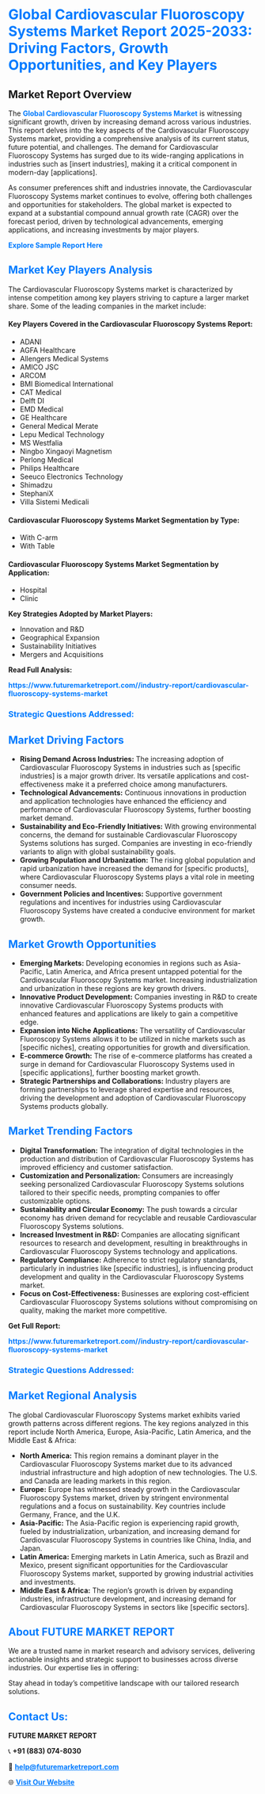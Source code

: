 <h1 style="color: #007BFF;">Global Cardiovascular Fluoroscopy Systems Market Report 2025-2033: Driving Factors, Growth Opportunities, and Key Players</h1>

<section id="overview">
<h2>Market Report Overview</h2>
<p>The <a href="https://www.futuremarketreport.com//industry-report/cardiovascular-fluoroscopy-systems-market" style="color: #007BFF; text-decoration: none;"><strong>Global Cardiovascular Fluoroscopy Systems Market</strong></a> is witnessing significant growth, driven by increasing demand across various industries. This report delves into the key aspects of the Cardiovascular Fluoroscopy Systems market, providing a comprehensive analysis of its current status, future potential, and challenges. The demand for Cardiovascular Fluoroscopy Systems has surged due to its wide-ranging applications in industries such as [insert industries], making it a critical component in modern-day [applications].</p>
<p>As consumer preferences shift and industries innovate, the Cardiovascular Fluoroscopy Systems market continues to evolve, offering both challenges and opportunities for stakeholders. The global market is expected to expand at a substantial compound annual growth rate (CAGR) over the forecast period, driven by technological advancements, emerging applications, and increasing investments by major players.</p>
</section>

<section id="overview">
<p><a href="https://www.futuremarketreport.com//request-sample/reportId=46086" style="color: #007BFF; text-decoration: none;"><strong>Explore Sample Report Here</strong></a></p>
</section>

<section id="key-players">
<h2 style="color: #007BFF;">Market Key Players Analysis</h2>
<p>The Cardiovascular Fluoroscopy Systems market is characterized by intense competition among key players striving to capture a larger market share. Some of the leading companies in the market include:</p>
<h4>Key Players Covered in the Cardiovascular Fluoroscopy Systems Report:</h4>
<ul><li>ADANI</li><li>AGFA Healthcare</li><li>Allengers Medical Systems</li><li>AMICO JSC</li><li>ARCOM</li><li>BMI Biomedical International</li><li>CAT Medical</li><li>Delft DI</li><li>EMD Medical</li><li>GE Healthcare</li><li>General Medical Merate</li><li>Lepu Medical Technology</li><li>MS Westfalia</li><li>Ningbo Xingaoyi Magnetism</li><li>Perlong Medical</li><li>Philips Healthcare</li><li>Seeuco Electronics Technology</li><li>Shimadzu</li><li>StephaniX</li><li>Villa Sistemi Medicali</li></ul>
<h4>Cardiovascular Fluoroscopy Systems Market Segmentation by Type:</h4>
<ul><li>With C-arm</li><li>With Table</li></ul>

<h4>Cardiovascular Fluoroscopy Systems Market Segmentation by Application:</h4>
<ul><li>Hospital</li><li>Clinic</li></ul>
<p><strong>Key Strategies Adopted by Market Players:</strong></p>
<ul>
<li>Innovation and R&D</li>
<li>Geographical Expansion</li>
<li>Sustainability Initiatives</li>
<li>Mergers and Acquisitions</li>
</ul>
</section>

<section>
<p><strong>Read Full Analysis: </strong></p><a href="https://www.futuremarketreport.com//industry-report/cardiovascular-fluoroscopy-systems-market" style="color: #007BFF; text-decoration: none;"><strong>https://www.futuremarketreport.com//industry-report/cardiovascular-fluoroscopy-systems-market</strong></a>
<h3 style="color: #007BFF;">Strategic Questions Addressed:</h3>
</section>

<section id="driving-factors">
<h2 style="color: #007BFF;">Market Driving Factors</h2>
<ul>
<li><strong>Rising Demand Across Industries:</strong> The increasing adoption of Cardiovascular Fluoroscopy Systems in industries such as [specific industries] is a major growth driver. Its versatile applications and cost-effectiveness make it a preferred choice among manufacturers.</li>
<li><strong>Technological Advancements:</strong> Continuous innovations in production and application technologies have enhanced the efficiency and performance of Cardiovascular Fluoroscopy Systems, further boosting market demand.</li>
<li><strong>Sustainability and Eco-Friendly Initiatives:</strong> With growing environmental concerns, the demand for sustainable Cardiovascular Fluoroscopy Systems solutions has surged. Companies are investing in eco-friendly variants to align with global sustainability goals.</li>
<li><strong>Growing Population and Urbanization:</strong> The rising global population and rapid urbanization have increased the demand for [specific products], where Cardiovascular Fluoroscopy Systems plays a vital role in meeting consumer needs.</li>
<li><strong>Government Policies and Incentives:</strong> Supportive government regulations and incentives for industries using Cardiovascular Fluoroscopy Systems have created a conducive environment for market growth.</li>
</ul>
</section>

<section id="growth-opportunities">
<h2 style="color: #007BFF;">Market Growth Opportunities</h2>
<ul>
<li><strong>Emerging Markets:</strong> Developing economies in regions such as Asia-Pacific, Latin America, and Africa present untapped potential for the Cardiovascular Fluoroscopy Systems market. Increasing industrialization and urbanization in these regions are key growth drivers.</li>
<li><strong>Innovative Product Development:</strong> Companies investing in R&D to create innovative Cardiovascular Fluoroscopy Systems products with enhanced features and applications are likely to gain a competitive edge.</li>
<li><strong>Expansion into Niche Applications:</strong> The versatility of Cardiovascular Fluoroscopy Systems allows it to be utilized in niche markets such as [specific niches], creating opportunities for growth and diversification.</li>
<li><strong>E-commerce Growth:</strong> The rise of e-commerce platforms has created a surge in demand for Cardiovascular Fluoroscopy Systems used in [specific applications], further boosting market growth.</li>
<li><strong>Strategic Partnerships and Collaborations:</strong> Industry players are forming partnerships to leverage shared expertise and resources, driving the development and adoption of Cardiovascular Fluoroscopy Systems products globally.</li>
</ul>
</section>

<section id="trending-factors">
<h2 style="color: #007BFF;">Market Trending Factors</h2>
<ul>
<li><strong>Digital Transformation:</strong> The integration of digital technologies in the production and distribution of Cardiovascular Fluoroscopy Systems has improved efficiency and customer satisfaction.</li>
<li><strong>Customization and Personalization:</strong> Consumers are increasingly seeking personalized Cardiovascular Fluoroscopy Systems solutions tailored to their specific needs, prompting companies to offer customizable options.</li>
<li><strong>Sustainability and Circular Economy:</strong> The push towards a circular economy has driven demand for recyclable and reusable Cardiovascular Fluoroscopy Systems solutions.</li>
<li><strong>Increased Investment in R&D:</strong> Companies are allocating significant resources to research and development, resulting in breakthroughs in Cardiovascular Fluoroscopy Systems technology and applications.</li>
<li><strong>Regulatory Compliance:</strong> Adherence to strict regulatory standards, particularly in industries like [specific industries], is influencing product development and quality in the Cardiovascular Fluoroscopy Systems market.</li>
<li><strong>Focus on Cost-Effectiveness:</strong> Businesses are exploring cost-efficient Cardiovascular Fluoroscopy Systems solutions without compromising on quality, making the market more competitive.</li>
</ul>
</section>

<section>
<p><strong>Get Full Report: </strong></p><a href="https://www.futuremarketreport.com//industry-report/cardiovascular-fluoroscopy-systems-market" style="color: #007BFF; text-decoration: none;"><strong>https://www.futuremarketreport.com//industry-report/cardiovascular-fluoroscopy-systems-market</strong></a>
<h3 style="color: #007BFF;">Strategic Questions Addressed:</h3>
</section>


<section id="regional-analysis">
<h2 style="color: #007BFF;">Market Regional Analysis</h2>
<p>The global Cardiovascular Fluoroscopy Systems market exhibits varied growth patterns across different regions. The key regions analyzed in this report include North America, Europe, Asia-Pacific, Latin America, and the Middle East & Africa:</p>
<ul>
<li><strong>North America:</strong> This region remains a dominant player in the Cardiovascular Fluoroscopy Systems market due to its advanced industrial infrastructure and high adoption of new technologies. The U.S. and Canada are leading markets in this region.</li>
<li><strong>Europe:</strong> Europe has witnessed steady growth in the Cardiovascular Fluoroscopy Systems market, driven by stringent environmental regulations and a focus on sustainability. Key countries include Germany, France, and the U.K.</li>
<li><strong>Asia-Pacific:</strong> The Asia-Pacific region is experiencing rapid growth, fueled by industrialization, urbanization, and increasing demand for Cardiovascular Fluoroscopy Systems in countries like China, India, and Japan.</li>
<li><strong>Latin America:</strong> Emerging markets in Latin America, such as Brazil and Mexico, present significant opportunities for the Cardiovascular Fluoroscopy Systems market, supported by growing industrial activities and investments.</li>
<li><strong>Middle East & Africa:</strong> The region’s growth is driven by expanding industries, infrastructure development, and increasing demand for Cardiovascular Fluoroscopy Systems in sectors like [specific sectors].</li>
</ul>
</section>

<footer>
<h2 style="color: #007BFF;">About FUTURE MARKET REPORT</h2>
<p>We are a trusted name in market research and advisory services, delivering actionable insights and strategic support to businesses across diverse industries. Our expertise lies in offering:</p>

<p>Stay ahead in today’s competitive landscape with our tailored research solutions.</p>

<h2 style="color: #007BFF;">Contact Us:</h2>
<p><strong>FUTURE MARKET REPORT</strong></p>
<p>📞 <strong>+91 (883) 074-8030</strong></p>
<p>📧 <strong><a href="mailto:help@futuremarketreport.com" style="color: #007BFF;">help@futuremarketreport.com</a></strong></p>
<p>🌐 <strong><a href="https://www.futuremarketreport.com/" style="color: #007BFF;">Visit Our Website</a></strong></p>
</footer>